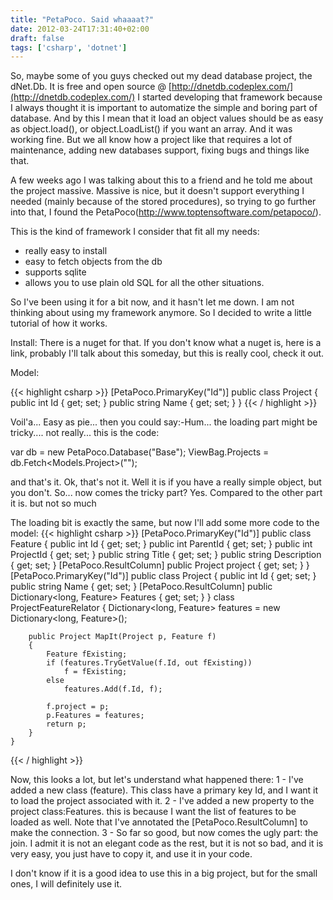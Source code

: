 ```yaml
---
title: "PetaPoco. Said whaaaat?"
date: 2012-03-24T17:31:40+02:00
draft: false
tags: ['csharp', 'dotnet']
---
```


So, maybe some of you guys checked out my dead database project, the dNet.Db. It is free and open source @ [http://dnetdb.codeplex.com/](http://dnetdb.codeplex.com/)
I started developing that framework because I always thought  it is important to automatize the simple and boring part of database. And by this I mean that it load an object values should be as easy as object.load(), or object.LoadList() if you want an array.
And it was working fine. But we all know how a project like that requires a lot of maintenance, adding new databases support, fixing bugs and things like that.

A few weeks ago I was talking about this to a friend and he told me about the project massive.
Massive is nice, but it doesn't support everything I needed (mainly because of the stored procedures), so trying to go further into that, I found the PetaPoco(http://www.toptensoftware.com/petapoco/).

This is the kind of framework I consider that fit all my needs:
- really easy to install
- easy to fetch objects from the db
- supports sqlite
- allows you to use plain old SQL for all the other situations.

So I've been using it for a bit now, and it hasn't let me down. I am not thinking about using my framework anymore. So I decided to write a little tutorial of how it works.

Install: There is a nuget for that. If you don't know what a nuget is, here is a link, probably I'll talk about this someday, but this is really cool, check it out.

Model:

{{< highlight csharp >}}
[PetaPoco.PrimaryKey("Id")]
public class Project
{
      public int Id { get; set; }
      public string Name { get; set; }
}
{{< / highlight >}}

Voil'a... Easy as pie...
then you could say:-Hum... the loading part might be tricky....
not really... this is the code:

var db = new PetaPoco.Database("Base");
ViewBag.Projects = db.Fetch<Models.Project>("");

and that's it.
Ok, that's not it. Well it is if you have a really simple object, but you don't.
So... now comes the tricky part?
Yes. Compared to the other part it is. but not so much

The loading bit is exactly the same, but now I'll add some more code to the model:
{{< highlight csharp >}}
   [PetaPoco.PrimaryKey("Id")]
    public class Feature
    {
        public int Id { get; set; }
        public int ParentId { get; set; }
        public int ProjectId { get; set; }
        public string Title { get; set; }
        public string Description { get; set; }
        [PetaPoco.ResultColumn]
        public Project project { get; set; }
    }
    [PetaPoco.PrimaryKey("Id")]
    public class Project
    {
        public int Id { get; set; }
        public string Name { get; set; }
        [PetaPoco.ResultColumn]
        public Dictionary<long, Feature> Features { get; set; }
    }
    class ProjectFeatureRelator
    {
        Dictionary<long, Feature> features = new Dictionary<long, Feature>();

        public Project MapIt(Project p, Feature f)
        {
            Feature fExisting;
            if (features.TryGetValue(f.Id, out fExisting))
                f = fExisting;
            else
                features.Add(f.Id, f);

            f.project = p;
            p.Features = features;
            return p;
        }
    }
{{< / highlight >}}

Now, this looks a lot, but let's understand what happened there:
1 - I've added a new class (feature). This class have a primary key Id, and I want it to load the project associated with it.
2 - I've added a new property to the project class:Features. this is because I want the list of features to be loaded as well. Note that I've annotated the [PetaPoco.ResultColumn] to make the connection.
3 - So far so good, but now comes the ugly part: the join. I admit it is not an elegant code as the rest, but it is not so bad, and it is very easy, you just have to copy it, and use it in your code.

I don't know if it is a good idea to use this in a big project, but for the small ones, I will definitely use it. 